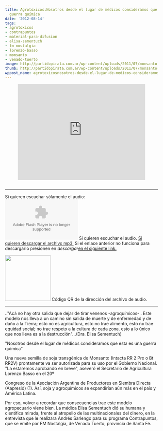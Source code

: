 ```yaml
---
title: Agrotóxicos:Nosotros desde el lugar de médicos consideramos que esta es una
  guerra química
date: '2012-08-14'
tags:
- agrotoxicos
- contrapuntos
- material-para-difusion
- elisa-sementuch
- fm-nostalgia
- lorenzo-basso
- monsanto
- venado-tuerto
image: http://partidopirata.com.ar/wp-content/uploads/2011/07/monsanto-skull-and-bones1.jpg
thumb: http://partidopirata.com.ar/wp-content/uploads/2011/07/monsanto-skull-and-bones1-150x150.jpg
wppost_name: agrotoxicosnosotros-desde-el-lugar-de-medicos-consideramos-que-esta-es-una-guerra-quimica
---
```


<center>
<iframe src="http://www.youtube.com/embed/Pi3gFUY7rio" frameborder="0" width="420" height="315"></iframe></center>&nbsp;

<hr />

Si quieren escuchar sólamente el audio:
<object id="player1380286" width="240" height="133" classid="clsid:d27cdb6e-ae6d-11cf-96b8-444553540000" codebase="http://download.macromedia.com/pub/shockwave/cabs/flash/swflash.cab#version=6,0,40,0"><param name="AllowScriptAccess" value="always" /><param name="allowFullScreen" value="true" /><param name="wmode" value="transparent" /><param name="src" value="http://www.ivoox.com/playerivoox_ee_1380286_1.html" /><param name="allowfullscreen" value="true" /><param name="allowscriptaccess" value="always" /><embed id="player1380286" width="240" height="133" type="application/x-shockwave-flash" src="http://www.ivoox.com/playerivoox_ee_1380286_1.html" AllowScriptAccess="always" allowFullScreen="true" wmode="transparent" allowfullscreen="true" allowscriptaccess="always" /></object>
Si quieren escuchar el audio.
<a href="http://www.ivoox.com/agrotoxicos-nosotros-desde-lugar-medicos-consideramos-que_md_1380286_1.mp3" target="_blank">Si quieren descargar el archivo mp3.</a>
Si el enlace anterior no funciona para descargarlo presionen en <em>descargar</em><a href="http://www.ivoox.com/agrotoxicos-nosotros-desde-lugar-medicos-consideramos-que-audios-mp3_rf_1380286_1.html" target="_blank">en el siguiente link.</a>

<a href="http://partidopirata.com.ar/wp-content/uploads/2012/08/chart7.png"><img class="size-full wp-image-6015" title="chart" src="http://partidopirata.com.ar/wp-content/uploads/2012/08/chart7.png" alt="" width="150" height="150" /></a> Código QR de la dirección del archivo de audio.


<hr />

.."Acá no hay otra salida que dejar de tirar venenos -agroquímicos- . Este modelo nos lleva a un camino sin salida de muerte y de enfermedad y de daño a la Tierra; esto no es agricultura, esto no trae alimento, esto no trae equidad social; no trae respeto a la cultura de cada zona, esto a lo único que nos lleva es a la destrucción"...(Dra. Elisa Sementuch)

"Nosotros desde el lugar de médicos consideramos que esta es una guerra química"

Una nueva semilla de soja transgénica de Monsanto (Intacta RR 2 Pro o Bt RR2V) prontamente va ser autorizada para su uso por el Gobierno Nacional. "La estaremos aprobando en breve", aseveró el Secretario de Agricultura Lorenzo Basso en el 20º

Congreso de la Asociación Argentina de Productores en Siembra Directa (Aapresid) (1). Así, soja y agroquímicos se expandirían aún más en el país y América Latina.

Por eso, volver a recordar que consecuencias trae este modelo agropecuario viene bien. La médica Elisa Sementuch dió su humana y científica mirada, frente al atropello de las multinacionales del dinero, en la entrevista que le realizara Andrés Sarlengo para su programa Contrapuntos, que se emite por FM Nostalgia, de Venado Tuerto, provincia de Santa Fé.
